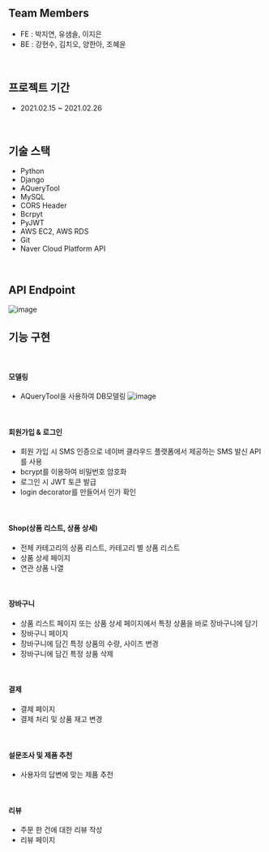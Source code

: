 ## Team Members
- FE : 박지연, 유샘솔, 이지은
- BE : 강현수, 김치오, 양한아, 조혜윤
<br>

## 프로젝트 기간
- 2021.02.15 ~ 2021.02.26
<br>

## 기술 스택

- Python
- Django
- AQueryTool
- MySQL
- CORS Header
- Bcrpyt
- PyJWT
- AWS EC2, AWS RDS
- Git
- Naver Cloud Platform API
<br>

## API Endpoint
![image](https://user-images.githubusercontent.com/70516522/115139410-b942b180-a06c-11eb-959c-8392ee19269e.png)
<br>

## 기능 구현
<br>

#### 모델링

- AQueryTool을 사용하여 DB모델링
![image](https://user-images.githubusercontent.com/70516522/115139417-c19aec80-a06c-11eb-8abc-0d71b69bb01c.png)
<br>

#### 회원가입 & 로그인

- 회원 가입 시 SMS 인증으로 네이버 클라우드 플랫폼에서 제공하는 SMS 발신 API를 사용
- bcrypt를 이용하여 비밀번호 암호화
- 로그인 시 JWT 토큰 발급
- login decorator를 만들어서 인가 확인
<br>

#### Shop(상품 리스트, 상품 상세)

- 전체 카테고리의 상품 리스트, 카테고리 별 상품 리스트
- 상품 상세 페이지
- 연관 상품 나열
<br>

#### 장바구니

- 상품 리스트 페이지 또는 상품 상세 페이지에서 특정 상품을 바로 장바구니에 담기
- 장바구니 페이지
- 장바구니에 담긴 특정 상품의 수량, 사이즈 변경
- 장바구니에 담긴 특정 상품 삭제
<br>

#### 결제

- 결제 페이지
- 결제 처리 및 상품 재고 변경
<br>

#### 설문조사 및 제품 추천

- 사용자의 답변에 맞는 제품 추천
<br>

#### 리뷰

- 주문 한 건에 대한 리뷰 작성
- 리뷰 페이지
